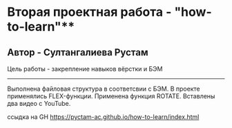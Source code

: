 # Вторая проектная работа - "how-to-learn"**
## Автор - Султангалиева Рустам
Цель работы - закрепление навыков вёрстки и БЭМ
____________

Выполнена файловая структура в соответсвии с БЭМ.
В проекте применялись FLEX-функции.
Применена функция ROTATE.
Вставлены два видео с YouTube.

ссыдка на GH
https://pyctam-ac.github.io/how-to-learn/index.html
